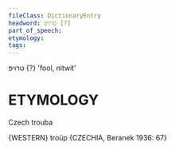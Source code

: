 ```yaml
---
fileClass: DictionaryEntry
headword: טרויפּ [?]
part_of_speech: 
etymology: 
tags: 
---
```

טרויפּ {?}
'fool, nitwit'

ETYMOLOGY
===========
Czech trouba

{WESTERN}
troüp {CZECHIA, Beranek 1936: 67}
